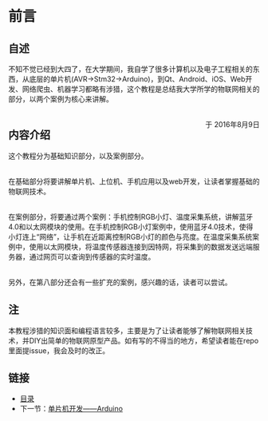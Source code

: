 # 前言

## 自述

不知不觉已经到大四了，在大学期间，我自学了很多计算机以及电子工程相关的东西，从底层的单片机(AVR->Stm32->Arduino)，到Qt、Android、iOS、Web开发、网络爬虫、机器学习都略有涉猎，这个教程是总结我大学所学的物联网相关的部分，以两个案例为核心来讲解。<br><br>

<span style="float:right">于 2016年8月9日</span>

## 内容介绍
这个教程分为基础知识部分，以及案例部分。<br><br>

在基础部分将要讲解单片机、上位机、手机应用以及web开发，让读者掌握基础的物联网技术。<br><br>

在案例部分，将要通过两个案例：手机控制RGB小灯、温度采集系统，讲解蓝牙4.0和以太网模块的使用。在手机控制RGB小灯案例中，使用蓝牙4.0技术，使得小灯连上“网络”，让手机在近距离控制RGB小灯的颜色与亮度。在温度采集系统案例中，使用以太网模块，将温度传感器连接到因特网，将采集到的数据发送远端服务器，通过网页可以查询到传感器的实时温度。<br><br>

另外，在第八部分还会有一些扩充的案例，感兴趣的话，读者可以尝试。

## 注
本教程涉猎的知识面和编程语言较多，主要是为了让读者能够了解物联网相关技术，并DIY出简单的物联网原型产品。如有写的不得当的地方，希望读者能在repo里面提issue，我会及时的改正。

## 链接
- [目录](directory.md)  
- 下一节：[单片机开发——Arduino](1.0.md)
